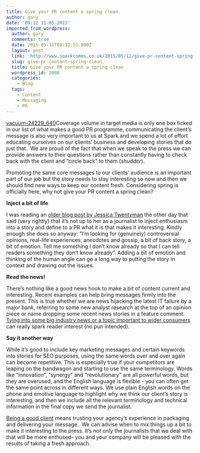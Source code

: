 ```yaml
---
title: Give your PR content a spring clean
author: gary
date: '09:12 11-05-2015'
imported_from_wordpress:
  author: gary
  comments: true
  date: 2015-05-11T08:12:21.000Z
  layout: post
  link: 'http://www.sparkcomms.co.uk/2015/05/11/give-pr-content-spring-clean/'
  slug: give-pr-content-spring-clean
  title: Give your PR content a spring clean
  wordpress_id: 2008
  categories:
    - Blog
  tags:
    - Content
    - Messaging
    - PR
---
```


[vacuum-24229_640](vacuum-24229_640-187x300.png)Coverage volume in target media is only one box ticked in our list of what makes a good PR programme, communicating the client’s message is also very important to us at Spark and we spend a lot of effort educating ourselves on our clients’ business and developing stories that do just that.  We are proud of the fact that when we speak to the press we can provide answers to their questions rather than constantly having to check back with the client and “circle back” to them (*shudder*).

Promoting the same core messages to our clients’ audience is an important part of our job but the story needs to stay interesting so now and then we should find new ways to keep our content fresh. Considering spring is officially here, why not give your PR content a spring clean?

**Inject a bit of life**

I was reading an [older blog post by Jessica Twentyman](http://whitelabelglobal.com/blog/item/let-s-live-a-little) the other day that said (very rightly) that it’s not up to her as a journalist to inject enthusiasm into a story and define to a PR what it is that makes it interesting. Kindly enough she does so anyway: “I’m looking for (genuinely) controversial opinions, real-life experiences, anecdotes and gossip, a bit of back story, a bit of emotion. Tell me something I don’t know already so that I can tell readers something they don’t know already”. Adding a bit of emotion and thinking of the human angle can go a long way to putting the story in context and drawing out the issues.

**Read the news!**

There’s nothing like a good news hook to make a bit of content current and interesting. Recent examples can help bring messages firmly into the present. This is true whether we are news hijacking the latest IT failure by a major bank, referring to some new analyst research at the top of an opinion piece or name dropping some recent news stories in a feature comment. [Tying into some big industry news or a topic important to wider consumers](http://www.dailymail.co.uk/news/article-2514751/MRSA-turkeys-Why-secret-Silence-outbreak-condemned-food-industry.html) can really spark reader interest (no pun intended).

**Say it another way**

While it’s good to include key marketing messages and certain keywords into stories for SEO purposes, using the same words over and over again can become repetitive. This is especially true if your competitors are leaping on the bandwagon and starting to use the same terminology. Words like “innovation”, “synergy” and “revolutionary” are all powerful words, but they are overused, and the English language is flexible - you can often get the same point across in different ways. We use plain English words on the phone and emotive language to highlight why we think our client’s story is interesting, and then we include all the relevant terminology and technical information in the final copy we send the journalist.

[Being a good client](http://www.sparkcomms.co.uk/2015/04/24/top-5-client-pr-traits/) means trusting your agency’s experience in packaging and delivering your message.  We can advise when to mix things up a bit to make it interesting to the press. It’s not only the journalists that we deal with that will be more enthused- you and your company will be pleased with the results of taking a fresh approach.
